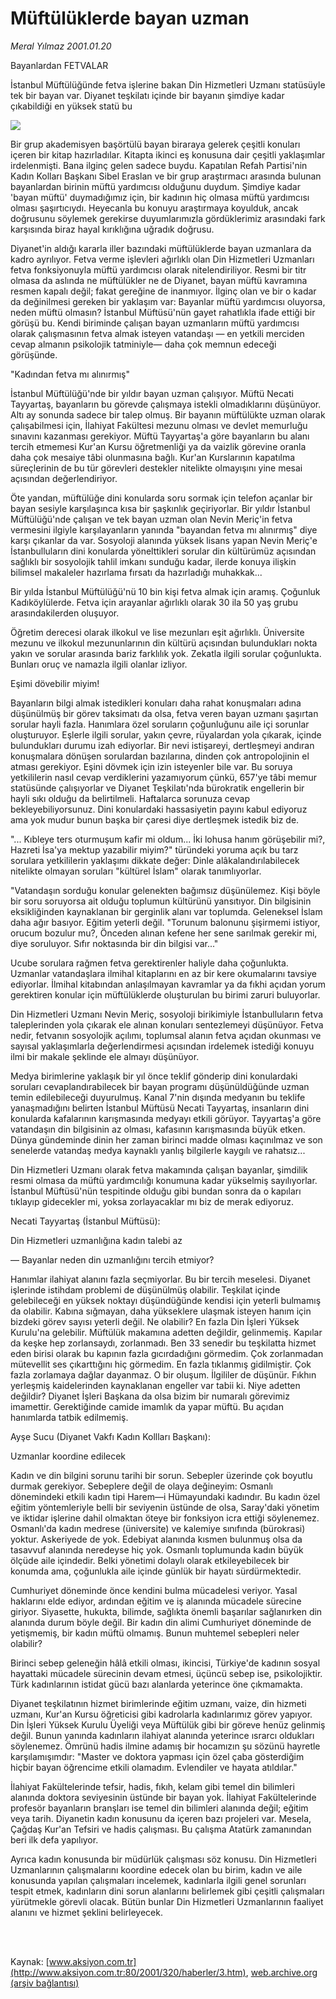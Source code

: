 # Müftülüklerde bayan uzman

*Meral Yılmaz 2001.01.20*

<div>
 <p class="baslik">
  Bayanlardan FETVALAR
 </p>
 <p class="spot">
  İstanbul  Müftülüğünde fetva  işlerine bakan Din  Hizmetleri Uzmanı  statüsüyle tek bir bayan  var. Diyanet teşkilatı  içinde bir bayanın  şimdiye kadar çıkabildiği en yüksek statü bu
 </p>
 <p class="metin">
 </p>
 <img border="0" src="/web/20020428181441im_/http://www.aksiyon.com.tr/2001/320/resimler/Bayan.jpg"/>
 <p class="metin">
  Bir grup akademisyen başörtülü bayan biraraya gelerek çeşitli konuları içeren bir kitap hazırladılar. Kitapta ikinci eş konusuna dair çeşitli yaklaşımlar irdelenmişti. Bana ilginç gelen sadece buydu. Kapatılan Refah Partisi'nin Kadın Kolları Başkanı Sibel Eraslan ve bir grup araştırmacı arasında bulunan bayanlardan birinin müftü yardımcısı olduğunu duydum. Şimdiye kadar 'bayan müftü' duymadığımız için, bir kadının hiç olmasa müftü yardımcısı olması şaşırtıcıydı. Heyecanla bu konuyu araştırmaya koyulduk, ancak doğrusunu söylemek gerekirse duyumlarımızla gördüklerimiz arasındaki fark karşısında biraz hayal kırıklığına uğradık doğrusu.
 </p>
 <p class="metin">
  Diyanet'in aldığı kararla iller bazındaki müftülüklerde bayan uzmanlara da kadro ayrılıyor. Fetva verme işlevleri ağırlıklı olan Din Hizmetleri Uzmanları fetva fonksiyonuyla müftü yardımcısı olarak nitelendiriliyor. Resmi bir titr olmasa da aslında ne müftülükler ne de Diyanet, bayan müftü kavramına resmen kapalı değil; fakat gereğine de inanmıyor. İlginç olan ve bir o kadar da değinilmesi gereken bir yaklaşım var: Bayanlar müftü yardımcısı oluyorsa, neden müftü olmasın? İstanbul Müftüsü'nün gayet rahatlıkla ifade ettiği bir görüşü bu. Kendi biriminde çalışan bayan uzmanların müftü yardımcısı olarak çalışmasının fetva almak isteyen vatandaşı — en yetkili merciden cevap almanın psikolojik tatminiyle— daha çok memnun edeceği görüşünde.
 </p>
 <p class="metin">
  "Kadından fetva mı alınırmış"
 </p>
 <p class="metin">
  İstanbul Müftülüğü'nde bir yıldır bayan uzman çalışıyor. Müftü Necati Tayyartaş, bayanların bu görevde çalışmaya istekli olmadıklarını düşünüyor. Altı ay sonunda sadece bir talep olmuş. Bir bayanın müftülükte uzman olarak çalışabilmesi için, İlahiyat Fakültesi mezunu olması ve devlet memurluğu sınavını kazanması gerekiyor. Müftü Tayyartaş'a göre bayanların bu alanı tercih etmemesi Kur'an Kursu öğretmenliği ya da vaizlik görevine oranla daha çok mesaiye tâbi olunmasına bağlı. Kur'an Kurslarının kapatılma süreçlerinin de bu tür görevleri destekler nitelikte olmayışını yine mesai açısından değerlendiriyor.
 </p>
 <p class="metin">
  Öte yandan, müftülüğe dini konularda soru sormak için telefon açanlar bir bayan sesiyle karşılaşınca kısa bir şaşkınlık geçiriyorlar. Bir yıldır İstanbul Müftülüğü'nde çalışan ve tek bayan uzman olan Nevin Meriç'in fetva vermesini ilgiyle karşılayanların yanında "bayandan fetva mı alınırmış" diye karşı çıkanlar da var. Sosyoloji alanında yüksek lisans yapan Nevin Meriç'e İstanbulluların dini konularda yönelttikleri sorular din kültürümüz açısından sağlıklı bir sosyolojik tahlil imkanı sunduğu kadar, ilerde konuya ilişkin bilimsel makaleler hazırlama fırsatı da hazırladığı muhakkak...
 </p>
 <p class="metin">
  Bir yılda İstanbul Müftülüğü'nü 10 bin kişi fetva almak için aramış. Çoğunluk Kadıköylülerde. Fetva için arayanlar ağırlıklı olarak 30 ila 50 yaş grubu arasındakilerden oluşuyor.
 </p>
 <p class="metin">
  Öğretim derecesi olarak ilkokul ve lise mezunları eşit ağırlıklı. Üniversite mezunu ve ilkokul mezununlarının din kültürü açısından bulundukları nokta yakın ve sorular arasında bariz farklılık yok. Zekatla ilgili sorular çoğunlukta. Bunları oruç ve namazla ilgili olanlar izliyor.
 </p>
 <p class="metin">
  Eşimi dövebilir miyim!
 </p>
 <p class="metin">
  Bayanların bilgi almak istedikleri konuları daha rahat konuşmaları adına düşünülmüş bir görev taksimatı da olsa, fetva veren bayan uzmanı şaşırtan sorular hayli fazla. Hanımlara özel soruların çoğunluğunu aile içi sorunlar oluşturuyor. Eşlerle ilgili sorular, yakın çevre, rüyalardan yola çıkarak, içinde bulundukları durumu izah ediyorlar. Bir nevi istişareyi, dertleşmeyi andıran konuşmalara dönüşen sorulardan bazılarına, dinden çok antropolojinin el atması gerekiyor. Eşini dövmek için izin isteyenler bile var. Bu soruya yetkililerin nasıl cevap verdiklerini yazamıyorum çünkü, 657'ye tâbi memur statüsünde çalışıyorlar ve Diyanet Teşkilatı'nda bürokratik engellerin bir hayli sıkı olduğu da belirtilmeli. Haftalarca sorunuza cevap bekleyebiliyorsunuz. Dini konulardaki hassasiyetin payını kabul ediyoruz ama yok mudur bunun başka bir çaresi diye dertleşmek istedik biz de.
 </p>
 <p class="metin">
  "... Kıbleye ters oturmuşum kafir mi oldum... İki lohusa hanım görüşebilir mi?, Hazreti İsa'ya mektup yazabilir miyim?" türündeki yoruma açık bu tarz sorulara yetkililerin yaklaşımı dikkate değer: Dinle alâkalandırılabilecek nitelikte olmayan soruları "kültürel İslam" olarak tanımlıyorlar.
 </p>
 <p class="metin">
  "Vatandaşın sorduğu konular gelenekten bağımsız düşünülemez. Kişi böyle bir soru soruyorsa ait olduğu toplumun kültürünü yansıtıyor. Din bilgisinin eksikliğinden kaynaklanan bir gerginlik alanı var toplumda. Geleneksel İslam daha ağır basıyor. Eğitim yeterli değil. "Torunum balonunu şişirmemi istiyor, orucum bozulur mu?, Önceden alınan kefene her sene sarılmak gerekir mi, diye soruluyor. Sıfır noktasında bir din bilgisi var..."
 </p>
 <p class="metin">
  Ucube sorulara rağmen fetva gerektirenler haliyle daha çoğunlukta. Uzmanlar vatandaşlara ilmihal kitaplarını en az bir kere okumalarını tavsiye ediyorlar. İlmihal kitabından anlaşılmayan kavramlar ya da fıkhi açıdan yorum gerektiren konular için müftülüklerde oluşturulan bu birimi zaruri buluyorlar.
 </p>
 <p class="metin">
  Din Hizmetleri Uzmanı Nevin Meriç, sosyoloji birikimiyle İstanbulluların fetva taleplerinden yola çıkarak ele alınan konuları sentezlemeyi düşünüyor. Fetva nedir, fetvanın sosyolojik açılımı, toplumsal alanın fetva açıdan okunması ve sayısal yaklaşımlarla değerlendirmesi açısından irdelemek istediği konuyu ilmi bir makale şeklinde ele almayı düşünüyor.
 </p>
 <p class="metin">
  Medya birimlerine yaklaşık bir yıl önce teklif gönderip dini konulardaki soruları cevaplandırabilecek bir bayan programı düşünüldüğünde uzman temin edilebileceği duyurulmuş. Kanal 7'nin dışında medyanın bu teklife yanaşmadığını belirten İstanbul Müftüsü Necati Tayyartaş, insanların dini konularda kafalarının karışmasında medyayı etkili görüyor. Tayyartaş'a göre vatandaşın din bilgisinin az olması, kafasının karışmasında büyük etken. Dünya gündeminde dinin her zaman birinci madde olması kaçınılmaz ve son senelerde vatandaş medya kaynaklı yanlış bilgilerle kaygılı ve rahatsız...
 </p>
 <p class="metin">
  Din Hizmetleri Uzmanı olarak fetva makamında çalışan bayanlar, şimdilik resmi olmasa da müftü yardımcılığı konumuna kadar yükselmiş sayılıyorlar. İstanbul Müftüsü'nün tespitinde olduğu gibi bundan sonra da o kapıları tıklayıp gidecekler mi, yoksa zorlayacaklar mı biz de merak ediyoruz.
 </p>
 <p class="metin">
 </p>
 <p class="arabaslik">
  Necati Tayyartaş  (İstanbul Müftüsü):
 </p>
 <p class="metin">
  Din Hizmetleri uzmanlığına kadın talebi az
 </p>
 <p class="metin">
  — Bayanlar neden din uzmanlığını tercih etmiyor?
 </p>
 <p class="metin">
  Hanımlar ilahiyat alanını fazla seçmiyorlar. Bu bir tercih meselesi. Diyanet işlerinde istihdam problemi de düşünülmüş olabilir. Teşkilat içinde gelebileceği en yüksek noktayı düşündüğünde kendisi için yeterli bulmamış da olabilir. Kabına sığmayan, daha yükseklere ulaşmak isteyen hanım için bizdeki görev sayısı yeterli değil. Ne olabilir? En fazla Din İşleri Yüksek Kurulu'na gelebilir. Müftülük makamına adetten değildir, gelinmemiş. Kapılar da keşke hep zorlansaydı, zorlanmadı. Ben 33 senedir bu teşkilatta hizmet eden birisi olarak bu kapının fazla gıcırdadığını görmedim. Çok zorlanmadan mütevellit ses çıkarttığını hiç görmedim. En fazla tıklanmış gidilmiştir. Çok fazla zorlamaya dağlar dayanmaz. O bir oluşum. İlgililer de düşünür. Fıkhın yerleşmiş kaidelerinden kaynaklanan engeller var tabii ki. Niye adetten değildir? Diyanet İşleri Başkana da olsa bizim bir numaralı görevimiz imamettir. Gerektiğinde camide imamlık da yapar müftü. Bu açıdan hanımlarda tatbik edilmemiş.
 </p>
 <p class="metin">
 </p>
 <p class="arabaslik">
  Ayşe Sucu (Diyanet Vakfı Kadın Kollları Başkanı):
 </p>
 <p class="metin">
  Uzmanlar koordine edilecek
 </p>
 <p class="metin">
  Kadın ve din bilgini sorunu tarihi bir sorun. Sebepler üzerinde çok boyutlu durmak gerekiyor. Sebeplere değil de olaya değineyim: Osmanlı dönemindeki etkili kadın tipi Harem—i Hümayundaki kadındır. Bu kadın özel eğitim yöntemleriyle belli bir seviyenin üstünde de olsa, Saray'daki yönetim ve iktidar işlerine dahil olmaktan öteye bir fonksiyon icra ettiği söylenemez. Osmanlı'da kadın medrese (üniversite) ve kalemiye sınıfında (bürokrasi) yoktur. Askeriyede de yok. Edebiyat alanında kısmen bulunmuş olsa da tasavvuf alanında neredeyse hiç yok. Osmanlı toplumunda kadın büyük ölçüde aile içindedir. Belki yönetimi dolaylı olarak etkileyebilecek bir konumda ama, çoğunlukla aile içinde günlük bir hayatı sürdürmektedir.
 </p>
 <p class="metin">
  Cumhuriyet döneminde önce kendini bulma mücadelesi veriyor. Yasal haklarını elde ediyor, ardından eğitim ve iş alanında mücadele sürecine giriyor. Siyasette, hukukta, bilimde, sağlıkta önemli başarılar sağlanırken din alanında durum böyle değil. Bir kadın din alimi Cumhuriyet döneminde de yetişmemiş, bir kadın müftü olmamış. Bunun muhtemel sebepleri neler olabilir?
 </p>
 <p class="metin">
  Birinci sebep geleneğin hâlâ etkili olması, ikincisi, Türkiye'de kadının sosyal hayattaki mücadele sürecinin devam etmesi, üçüncü sebep ise, psikolojiktir. Türk kadınlarının istidat gücü bazı alanlarda yeterince öne çıkmamakta.
 </p>
 <p class="metin">
  Diyanet teşkilatının hizmet birimlerinde eğitim uzmanı, vaize, din hizmeti uzmanı, Kur'an Kursu öğreticisi gibi kadrolarla kadınlarımız görev yapıyor. Din İşleri Yüksek Kurulu Üyeliği veya Müftülük gibi bir göreve henüz gelinmiş değil. Bunun yanında kadınların ilahiyat alanında yeterince ısrarcı oldukları söylenemez. Ömrünü hadis ilmine adamış bir hocamızın şu sözünü hayretle karşılamışımdır: "Master ve doktora yapması için özel çaba gösterdiğim hiçbir bayan öğrencime etkili olamadım. Evlendiler ve hayata atıldılar."
 </p>
 <p class="metin">
  İlahiyat Fakültelerinde tefsir, hadis, fıkıh, kelam gibi temel din bilimleri alanında doktora seviyesinin üstünde bir bayan yok. İlahiyat Fakültelerinde profesör bayanların branşları ise temel din bilimleri alanında değil; eğitim veya tarih. Diyanetin kadın konusunu da içeren bazı projeleri var. Mesela, Çağdaş Kur'an Tefsiri ve hadis çalışması. Bu çalışma Atatürk zamanından beri ilk defa yapılıyor.
 </p>
 <p class="metin">
  Ayrıca kadın konusunda bir müdürlük çalışması söz konusu. Din Hizmetleri Uzmanlarının çalışmalarını koordine edecek olan bu birim, kadın ve aile konusunda yapılan çalışmaları incelemek, kadınlarla ilgili genel sorunları tespit etmek, kadınların dini sorun alanlarını belirlemek gibi çeşitli çalışmaları yürütmekle görevli olacak. Bütün bunlar Din Hizmetleri Uzmanlarının faaliyet alanını ve hizmet şeklini belirleyecek.
 </p>
 <p class="metin">
 </p>
 <br/>
 <br/>
</div>

Kaynak: [www.aksiyon.com.tr](http://www.aksiyon.com.tr:80/2001/320/haberler/3.htm), [web.archive.org (arşiv bağlantısı)](http://web.archive.org/web/20020428181441/http://www.aksiyon.com.tr:80/2001/320/haberler/3.htm)
